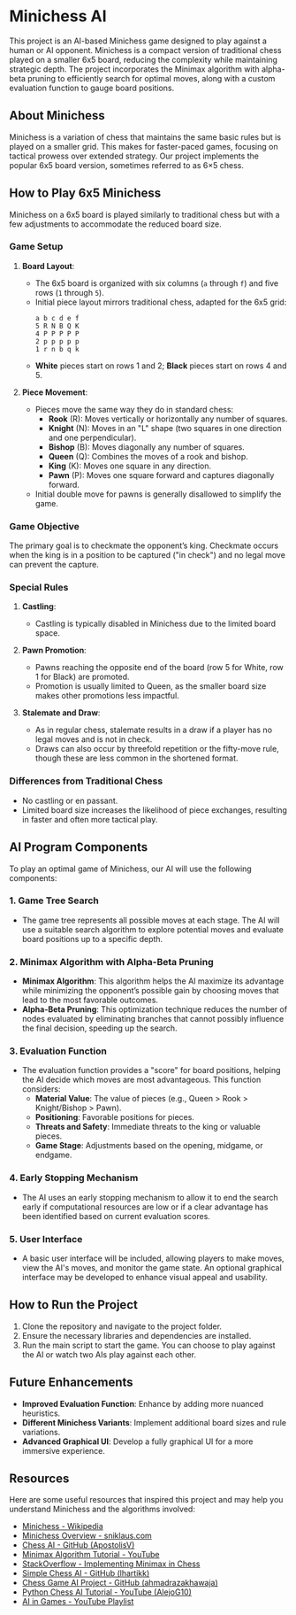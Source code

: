 
# Minichess AI

This project is an AI-based Minichess game designed to play against a human or AI opponent. Minichess is a compact version of traditional chess played on a smaller 6x5 board, reducing the complexity while maintaining strategic depth. The project incorporates the Minimax algorithm with alpha-beta pruning to efficiently search for optimal moves, along with a custom evaluation function to gauge board positions.

## About Minichess

Minichess is a variation of chess that maintains the same basic rules but is played on a smaller grid. This makes for faster-paced games, focusing on tactical prowess over extended strategy. Our project implements the popular 6x5 board version, sometimes referred to as 6×5 chess.

## How to Play 6x5 Minichess

Minichess on a 6x5 board is played similarly to traditional chess but with a few adjustments to accommodate the reduced board size.

### Game Setup
1. **Board Layout**:
   - The 6x5 board is organized with six columns (`a` through `f`) and five rows (`1` through `5`).
   - Initial piece layout mirrors traditional chess, adapted for the 6x5 grid:
     ```
     a b c d e f
     5 R N B Q K
     4 P P P P P
     2 p p p p p
     1 r n b q k
     ```
   - **White** pieces start on rows 1 and 2; **Black** pieces start on rows 4 and 5.
   
2. **Piece Movement**:
   - Pieces move the same way they do in standard chess:
     - **Rook** (R): Moves vertically or horizontally any number of squares.
     - **Knight** (N): Moves in an "L" shape (two squares in one direction and one perpendicular).
     - **Bishop** (B): Moves diagonally any number of squares.
     - **Queen** (Q): Combines the moves of a rook and bishop.
     - **King** (K): Moves one square in any direction.
     - **Pawn** (P): Moves one square forward and captures diagonally forward.
   - Initial double move for pawns is generally disallowed to simplify the game.

### Game Objective

The primary goal is to checkmate the opponent’s king. Checkmate occurs when the king is in a position to be captured ("in check") and no legal move can prevent the capture.

### Special Rules

1. **Castling**:
   - Castling is typically disabled in Minichess due to the limited board space.

2. **Pawn Promotion**:
   - Pawns reaching the opposite end of the board (row 5 for White, row 1 for Black) are promoted.
   - Promotion is usually limited to Queen, as the smaller board size makes other promotions less impactful.

3. **Stalemate and Draw**:
   - As in regular chess, stalemate results in a draw if a player has no legal moves and is not in check.
   - Draws can also occur by threefold repetition or the fifty-move rule, though these are less common in the shortened format.

### Differences from Traditional Chess

- No castling or en passant.
- Limited board size increases the likelihood of piece exchanges, resulting in faster and often more tactical play.

## AI Program Components

To play an optimal game of Minichess, our AI will use the following components:

### 1. Game Tree Search

   - The game tree represents all possible moves at each stage. The AI will use a suitable search algorithm to explore potential moves and evaluate board positions up to a specific depth.

### 2. Minimax Algorithm with Alpha-Beta Pruning

   - **Minimax Algorithm**: This algorithm helps the AI maximize its advantage while minimizing the opponent’s possible gain by choosing moves that lead to the most favorable outcomes.
   - **Alpha-Beta Pruning**: This optimization technique reduces the number of nodes evaluated by eliminating branches that cannot possibly influence the final decision, speeding up the search.

### 3. Evaluation Function

   - The evaluation function provides a "score" for board positions, helping the AI decide which moves are most advantageous. This function considers:
     - **Material Value**: The value of pieces (e.g., Queen > Rook > Knight/Bishop > Pawn).
     - **Positioning**: Favorable positions for pieces.
     - **Threats and Safety**: Immediate threats to the king or valuable pieces.
     - **Game Stage**: Adjustments based on the opening, midgame, or endgame.

### 4. Early Stopping Mechanism

   - The AI uses an early stopping mechanism to allow it to end the search early if computational resources are low or if a clear advantage has been identified based on current evaluation scores.

### 5. User Interface

   - A basic user interface will be included, allowing players to make moves, view the AI's moves, and monitor the game state. An optional graphical interface may be developed to enhance visual appeal and usability.

## How to Run the Project

1. Clone the repository and navigate to the project folder.
2. Ensure the necessary libraries and dependencies are installed.
3. Run the main script to start the game. You can choose to play against the AI or watch two AIs play against each other.

## Future Enhancements

- **Improved Evaluation Function**: Enhance by adding more nuanced heuristics.
- **Different Minichess Variants**: Implement additional board sizes and rule variations.
- **Advanced Graphical UI**: Develop a fully graphical UI for a more immersive experience.

## Resources

Here are some useful resources that inspired this project and may help you understand Minichess and the algorithms involved:

- [Minichess - Wikipedia](https://en.wikipedia.org/wiki/Minichess#5%C3%976_chess)
- [Minichess Overview - sniklaus.com](https://sniklaus.com/minichess)
- [Chess AI - GitHub (ApostolisV)](https://github.com/apostolisv/chess-ai)
- [Minimax Algorithm Tutorial - YouTube](https://www.youtube.com/watch?v=l-hh51ncgDI)
- [StackOverflow - Implementing Minimax in Chess](https://stackoverflow.com/questions/68684989/how-to-implement-a-minimax-algorithm-in-a-chess-like-game)
- [Simple Chess AI - GitHub (lhartikk)](https://github.com/lhartikk/simple-chess-ai?tab=readme-ov-file)
- [Chess Game AI Project - GitHub (ahmadrazakhawaja)](https://github.com/ahmadrazakhawaja/chess-game-AI-project/blob/master/playchess.py)
- [Python Chess AI Tutorial - YouTube (AlejoG10)](https://www.youtube.com/watch?v=OpL0Gcfn4B4)
- [AI in Games - YouTube Playlist](https://www.youtube.com/watch?v=D1O5dmpCmxI&list=PLnWzgq1mKyAsFZoMyZQbB8bNuNufSD0Sz&index=19)
